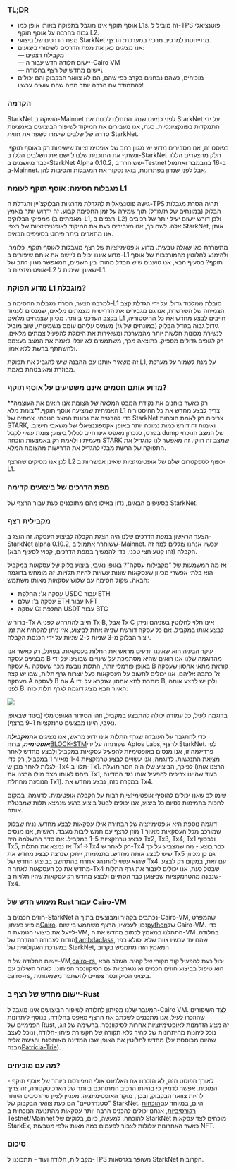 ### TL;DR

* אוסף תוקף אינו מוגבל בתפוקה באותו אופן כמו L1s. זה מוביל ל-TPS פוטנציאלי גבוה בהרבה על אוסף תוקף L2.
* מפת הדרכים של ביצועי StarkNet מתייחסת למרכיב מרכזי במערכת: הרצף.
* אנו מציגים כאן את מפת הדרכים לשיפורי ביצועים:\
  — מקבילת רצפים\
  — יישום חלודה חדש עבור ה-Cairo VM\
  — יישום מחדש של רצף בחלודה\
* מוכיחים, כשהם נבחנים בקרב כפי שהם, הם לא צוואר הבקבוק והם יכולים להתמודד עם הרבה יותר ממה שהם עושים עכשיו!

### הקדמה

StarkNet הושקה ב-Mainnet לפני כמעט שנה. התחלנו לבנות את StarkNet על ידי התמקדות בפונקציונליות. כעת, אנו מעבירים את המיקוד לשיפור הביצועים באמצעות סדרה של שלבים שיעזרו לשפר את חווית StarkNet.

בפוסט זה, אנו מסבירים מדוע יש מגוון רחב של אופטימיזציות שישימות רק באוסף תוקף, ונשתף את התוכנית שלנו ליישם את השלבים הללו ב-StarkNet. חלק מהצעדים הללו כבר מיושמים ב-StarkNet Alpha 0.10.2, ששוחרר ב-Testnet ב-16 בנובמבר ואתמול ב-Mainnet. אבל לפני שנדון בפתרונות, בואו נסקור את המגבלות והסיבות להן.

### מגבלות חסימה: אוסף תוקף לעומת L1

גישה פוטנציאלית להגדלת מדרגיות הבלוקצ'יין והגדלת ה-TPS תהיה הסרת מגבלות הבלוק (במונחים של גז/גודל) תוך שמירה על זמן החסימה קבוע. זה ידרוש יותר מאמץ ממפיקי הבלוקים (מאמתים ב-L1, רצפים ב-L2) ולכן דורש יישום יעיל יותר של רכיבים אלה. לשם כך, אנו מעבירים כעת את המיקוד לאופטימיזציות של רצפי StarkNet, אותן אנו מתארים ביתר פירוט בסעיפים הבאים.

מתעוררת כאן שאלה טבעית. מדוע אופטימיזציות של רצף מוגבלות לאוסף תוקף, כלומר, מדוע איננו יכולים ליישם את אותם שיפורים ב-L1 ולהימנע לחלוטין מהמורכבות של אוסף תוקף? בסעיף הבא, אנו טוענים שיש הבדל מהותי בין השניים, המאפשר מגוון רחב של אופטימיזציות ב-L2 שאינן ישימות ל-L1.

### מדוע תפוקת L1 מוגבלת?

למרבה הצער, הסרת מגבלות החסימה ב-L1 סובלת ממלכוד גדול. על ידי הגדלת קצב הצמיחה של השרשרת, אנו גם מגבירים את הדרישות מצמתים מלאים, שמנסים לעמוד בקצב העדכני ביותר. מכיוון שצמתים מלאים L1 חייבים לבצע מחדש את כל ההיסטוריה, גידול גבוה בגודל הבלוק (במונחים של גז) מעמיס עליהם עומס משמעותי, שוב מוביל לנשירת מכונות חלשות יותר מהמערכת ומשאירות את היכולת להפעיל צמתים מלאים. רק לגופים גדולים מספיק. כתוצאה מכך, משתמשים לא יוכלו לאמת את המצב בעצמם ולהשתתף ברשת ללא אמון.

זה משאיר אותנו עם ההבנה שיש להגביל את תפוקת L1, על מנת לשמור על מערכת מבוזרת ומאובטחת באמת.

### מדוע אותם חסמים אינם משפיעים על אוסף תוקף?

**רק כאשר בוחנים את נקודת המבט המלאה של הצומת אנו רואים את העוצמה האמיתית שמציעה אוסף תוקף.**צומת מלא L1 צריך לבצע מחדש את כל ההיסטוריה כדי להבטיח את נכונות המצב הנוכחי. צמתים של StarkNet צריכים רק לאמת הוכחות STARK, ואימות זה דורש כמות נמוכה יותר באופן אקספוננציאלי של משאבי חישוב. בפרט, סנכרון מאפס אינו חייב לכלול ביצוע; צומת עשוי לקבל dump של המצב הנוכחי מעמיתיו ולאמת רק באמצעות הוכחה STARK שמצב זה חוקי. זה מאפשר לנו להגדיל את התפוקה של הרשת מבלי להגדיל את הדרישות מהצומת המלא.

לכן אנו מסיקים שהרצף L2 כפוף לספקטרום שלם של אופטימיזציות שאינן אפשריות ב-L1.

### מפת הדרכים של ביצועים קדימה

בסעיפים הבאים, נדון באילו מהם מתוכננים כעת עבור הרצף של StarkNet.

### מקבילית רצף

הצעד הראשון במפת הדרכים שלנו היה הצגת הקבלה לביצוע העסקה. זה הוצג ב-StarkNet alpha 0.10.2, ששוחרר אתמול ב-Mainnet. עכשיו אנחנו צוללים למה זה הקבלה (זהו קטע חצי טכני, כדי להמשיך במפת הדרכים, קפוץ לסעיף הבא).

אז מה המשמעות של "מקבילות עסקה"? באופן נאיבי, ביצוע בלוק של עסקאות במקביל הוא בלתי אפשרי מכיוון שעסקאות שונות עשויות להיות תלויות. זה מומחש בדוגמה הבאה. שקול חסימה עם שלוש עסקאות מאותו משתמש:

* עסקה א': החלפת USDC עבור ETH
* עסקה ב': שלם ETH עבור NFT
* עסקה C: החלפת USDT עבור BTC

ברור ש-Tx A חייב להתרחש לפני Tx B, אבל Tx C אינו תלוי לחלוטין בשניהם וניתן לבצע אותו במקביל. אם כל עסקה דורשת שנייה אחת לביצוע, אזי ניתן להפחית את זמן ייצור הבלוק מ-3 שניות ל-2 שניות על ידי הכנסת הקבלה.

עיקר הבעיה הוא שאיננו יודעים מראש את התלות בעסקאות. בפועל, רק כאשר אנו מבצעים עסקה B מהדוגמה שלנו אנו רואים שהיא מסתמכת על שינויים שבוצעו על ידי עסקה A. באופן פורמלי יותר, התלות נובעת מכך שעסקה B קוראת מתאי אחסון שעסקה א' כתבה אליהם. אנו יכולים לחשוב על העסקאות כעל יוצרות גרף תלות, שבו יש קצה מעסקה A לעסקה B אם A כותבת לתא אחסון שנקרא על ידי B, ולכן יש לבצע אותה לפני B. האיור הבא מציג דוגמה לגרף תלות כזה:

![](https://miro.medium.com/max/641/0*I-qGgxdJJmqmgZWM)

בדוגמה לעיל, כל עמודה יכולה להתבצע במקביל, וזהו הסידור האופטימלי (בעוד שבאופן נאיבי, היינו מבצעים טרנזקציות 1–9 ברצף).

כדי להתגבר על העובדה שגרף התלות אינו ידוע מראש, אנו מציגים את***מקבילה אופטימית***, ברוח[BLOCK-STM](https://malkhi.com/posts/2022/04/block-stm/)שפותחה על ידי Aptos Labs, לרצף StarkNet. לפי פרדיגמה זו, אנו מנסים באופטימיות להפעיל עסקאות במקביל ולבצע מחדש לאחר מציאת התנגשות. לדוגמה, אנו עשויים לבצע טרנזקציות 1-4 מאיור 1 במקביל, רק כדי לגלות לאחר מכן ש-Tx4 תלוי ב-Tx1. לפיכך, הביצוע שלו היה חסר תועלת (הרצנו אותו ביחס לאותו מצב מולו הרצנו את Tx1, בעוד שהיינו צריכים להפעיל אותו נגד המדינה הנובעת מהחלת Tx1). במקרה כזה, נבצע מחדש את Tx4.

שימו לב שאנו יכולים להוסיף אופטימיזציות רבות על הקבלה אופטימית. לדוגמה, במקום לחכות בתמימות לסיום כל ביצוע, אנו יכולים לבטל ביצוע ברגע שנמצא תלות שמבטלת אותה.

דוגמה נוספת היא אופטימיזציה של הבחירה אילו עסקאות לבצע מחדש. נניח שבלוק שמורכב מכל העסקאות מאיור 1 מוזן לרצף עם חמש ליבות מעבד. ראשית, אנו מנסים לבצע טרנזקציות 1-5 במקביל. אם סדר ההשלמה היה Tx2, Tx3, Tx4, Tx1 ולבסוף Tx5, אז נמצא את התלות Tx1→Tx4 רק לאחר ש-Tx4 כבר בוצע - מה שמצביע על כך שיש לבצע אותה מחדש. בתמימות, ייתכן שנרצה לבצע מחדש את Tx5 גם כן מכיוון שהוא עשוי להתנהג אחרת בהתחשב בביצוע החדש של Tx4. עם זאת, במקום רק לבצע מחדש את כל העסקאות לאחר ה-Tx4 שבטל כעת, אנו יכולים לעבור את גרף התלות שנבנה מהטרנזקציות שביצוען כבר הסתיים ולבצע מחדש רק עסקאות שהיו תלויות ב-Tx4.

### מימוש חדש של Rust עבור Cairo-VM

חוזים חכמים ב-StarkNet נכתבים בקהיר ומבוצעים בתוך ה-Cairo-VM, שהמפרט מופיע בעיתון[Cairo](https://eprint.iacr.org/2021/1063.pdf). נכון לעכשיו, הרצף משתמש ביישום[python](https://github.com/starkware-libs/cairo-lang/tree/master/src/starkware/cairo/lang/vm)של Cairo-VM. כדי לייעל את ביצועי הטמעת ה-VM, התחלנו במאמץ לכתוב מחדש את ה-VM בחלודה. הודות לעבודה הנהדרת של[Lambdaclass](https://lambdaclass.com/), שהם עד עכשיו צוות שלא יסולא בפז במערכת האקולוגית של StarkNet, המאמץ הזה מתממש בקרוב.

יישום החלודה של ה-VM,[cairo-rs](https://github.com/lambdaclass/cairo-rs), יכול כעת להפעיל קוד מקורי של קהיר. השלב הבא הוא טיפול בביצוע חוזים חכמים ואינטגרציות עם הסיקוונסר הפיתוני. לאחר השילוב עם cairo-rs, ביצועי הסיקוונסר צפויים להשתפר משמעותית.

### יישום מחדש של רצף ב-Rust

המעבר שלנו מפיתון לחלודה לשיפור הביצועים אינו מוגבל ל-Cairo VM. לצד השיפורים שהוזכרו לעיל, אנו מתכננים לשכתב את הרצף מאפס בחלודה. בנוסף ליתרונות הפנימיים של Rust, זה מציג הזדמנות לאופטימיזציות אחרות לסיקוונסר. ברשימה של זוג, נוכל ליהנות מהיתרונות של קהיר ללא תקורה של תקשורת פיתון-חלודה, ונוכל לעצב מחדש לחלוטין את האופן שבו המדינה מאוחסנת והגישה אליה (שהיום מבוססת על מבנה[Patricia-Trie](https://docs.starknet.io/documentation/develop/State/starknet-state/#state_commitment)).

### מה עם מוכיחים?

לאורך הפוסט הזה, לא הזכרנו את האלמנט אולי המפורסם ביותר של אוסף תוקף - המוכיח. אפשר לדמיין כי בהיותו הרכיב המתוחכם ביותר של הארכיטקטורה, זה צריך להיות צוואר הבקבוק, ובכך, מוקד האופטימיזציה. מעניין לציין שהרכיבים היותר "סטנדרטיים" הם כעת צוואר הבקבוק של StarkNet. היום, במיוחד עם[הוכחות רקורסיביות](https://medium.com/starkware/recursive-starks-78f8dd401025), אנחנו יכולים להכניס הרבה יותר עסקאות מהתנועה הנוכחית ב-Testnet/Mainnet להוכחה. למעשה, כיום, בלוקים של StarkNet מוכחים לצד עסקאות StarkEx, כאשר האחרונות עלולות לצבור לפעמים כמה מאות אלפי מטבעות NFT.

### סיכום

מקבילות, חלודה ועוד - תתכוננו ל-TPS משופר בגרסאות StarkNet הקרובות.